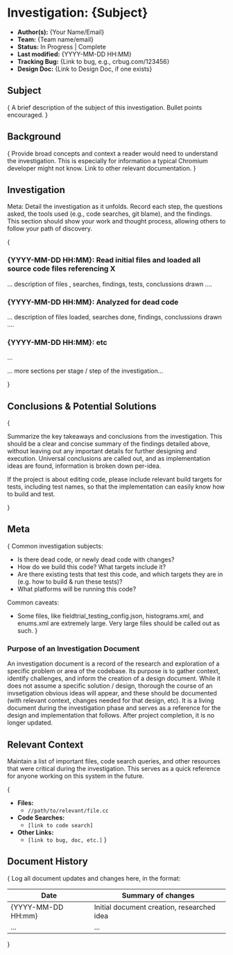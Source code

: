 # Investigation: {Subject}

- **Author(s):** {Your Name/Email}
- **Team:** {Team name/email}
- **Status:** In Progress | Complete
- **Last modified:** {YYYY-MM-DD HH:MM}
- **Tracking Bug:** {Link to bug, e.g., crbug.com/123456}
- **Design Doc:** {Link to Design Doc, if one exists}

## Subject

{ A brief description of the subject of this investigation. Bullet points
encouraged. }

## Background

{ Provide broad concepts and context a reader would need to understand the
investigation. This is especially for information a typical Chromium developer
might not know. Link to other relevant documentation. }

## Investigation

Meta: Detail the investigation as it unfolds. Record each step, the questions
asked, the tools used (e.g., code searches, git blame), and the findings. This
section should show your work and thought process, allowing others to follow
your path of discovery.

{

### {YYYY-MM-DD HH:MM}: Read initial files and loaded all source code files referencing X
... description of files , searches, findings, tests, conclussions drawn ....


### {YYYY-MM-DD HH:MM}: Analyzed for dead code
... description of files loaded, searches done, findings, conclussions drawn
....

### {YYYY-MM-DD HH:MM}: etc
...

... more sections per stage / step of the investigation...

}

## Conclusions & Potential Solutions

{

Summarize the key takeaways and conclusions from the investigation. This should
be a clear and concise summary of the findings detailed above, without leaving
out any important details for further designing and execution. Universal
conclusions are called out, and as implementation ideas are found, information
is broken down per-idea.

If the project is about editing code, please include relevant build targets for
tests, including test names, so that the implementation can easily know how to
build and test.

}

## Meta

{ Common investigation subjects:
- Is there dead code, or newly dead code with changes?
- How do we build this code? What targets include it?
- Are there existing tests that test this code, and which targets they are in
  (e.g. how to build & run these tests)?
- What platforms will be running this code?

Common caveats:
- Some files, like fieldtrial_testing_config.json, histograms.xml, and enums.xml
  are extremely large. Very large files should be called out as such. }

### Purpose of an Investigation Document
An investigation document is a record of the research and exploration of a
specific problem or area of the codebase. Its purpose is to gather context,
identify challenges, and inform the creation of a design document. While it does
not assume a specific solution / design, thorough the course of an invsetigation
obvious ideas will appear, and these should be documented (with relevant
context, changes needed for that design, etc). It is a living document during
the investigation phase and serves as a reference for the design and
implementation that follows. After project completion, it is no longer updated.

## Relevant Context

Maintain a list of important files, code search queries, and other resources
that were critical during the investigation. This serves as a quick reference
for anyone working on this system in the future.

{
*   **Files:**
    *   `//path/to/relevant/file.cc`
*   **Code Searches:**
    *   `[link to code search]`
*   **Other Links:**
    *   `[link to bug, doc, etc.]` }

## Document History

{ Log all document updates and changes here, in the format:

| Date       | Summary of changes                                           |
| ------------------ |----------------------------------------------------- |
| {YYYY-MM-DD HH:mm} | Initial document creation, researched idea           |
| ...        | ...                                                          |

}
